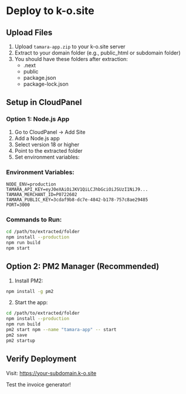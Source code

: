 # Deploy to k-o.site

## Upload Files

1. Upload `tamara-app.zip` to your k-o.site server
2. Extract to your domain folder (e.g., public_html or subdomain folder)
3. You should have these folders after extraction:
   - .next
   - public
   - package.json
   - package-lock.json

## Setup in CloudPanel

### Option 1: Node.js App
1. Go to CloudPanel → Add Site
2. Add a Node.js app
3. Select version 18 or higher
4. Point to the extracted folder
5. Set environment variables:

### Environment Variables:
```
NODE_ENV=production
TAMARA_API_KEY=eyJ0eXAiOiJKV1QiLCJhbGciOiJSUzI1NiJ9...
TAMARA_MERCHANT_ID=P0722602
TAMARA_PUBLIC_KEY=3cdaf9b8-dc7e-4842-b178-757c8ae29485
PORT=3000
```

### Commands to Run:
```bash
cd /path/to/extracted/folder
npm install --production
npm run build
npm start
```

## Option 2: PM2 Manager (Recommended)

1. Install PM2:
```bash
npm install -g pm2
```

2. Start the app:
```bash
cd /path/to/extracted/folder
npm install --production
npm run build
pm2 start npm --name "tamara-app" -- start
pm2 save
pm2 startup
```

## Verify Deployment

Visit: https://your-subdomain.k-o.site

Test the invoice generator!


